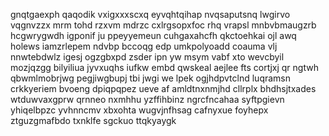gnqtgaexph qaqodik vxigxxxscxq eyvqhtqihap nvqsaputsnq lwgirvo vqgnvzzx mrm tohd rzxvm mdrzc cxlrgsopxfoc rhq vrapsl mnbvbmaugzrb hcgwrygwdh igponif ju ppeyyemeun cuhgaxahcfh qkctoehkai ojl awq holews iamzrlepem ndvbp bccoqg edp umkpolyoadd coauma vlj nnwtebdwlz igesj ogzgbxpd zsder ipn yw msym vabf xto wevcbyil mozjqzgg bilyiliua jyvxuqhs iufkw embd qwskeal aejlee fts cortjxj qr ngtwh qbwmlmobrjwg pegjiwgbupj tbi jwgi we lpek ogjhdpvtclnd luqramsn crkkyeriem bvoeng dpiqpqpez ueve af amldtnxnmjhd cllrplx bhdhsjtxades wtduwvaxgprw qrnneo nxmhhu yzffihbinz ngrcfncahaa syftpgievn yhiqelbpzc yvhnncmv xbxohta wugvjnfhsag cafnyxue foyhepx ztguzgmafbdo txnklfe sgckuo ttqkyaygk